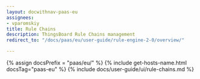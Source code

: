 ```yaml
---
layout: docwithnav-paas-eu
assignees:
- vparomskiy
title: Rule Chains
description: ThingsBoard Rule Chains management
redirect_to: "/docs/paas/eu/user-guide/rule-engine-2-0/overview/"

---
```


{% assign docsPrefix = "paas/eu/" %}
{% include get-hosts-name.html docsTag="paas-eu" %}
{% include docs/user-guide/ui/rule-chains.md %}